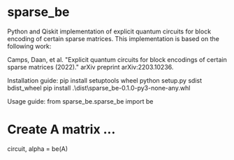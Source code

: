 # sparse_be
Python and Qiskit implementation of explicit quantum circuits for block encoding of certain sparse matrices.
This implementation is based on the following work: 

Camps, Daan, et al. "Explicit quantum circuits for block encodings of certain sparse matrices (2022)." arXiv preprint arXiv:2203.10236.

Installation guide:
pip install setuptools wheel
python setup.py sdist bdist_wheel
pip install .\dist\sparse_be-0.1.0-py3-none-any.whl

Usage guide:
from sparse_be.sparse_be import be

# Create A matrix ...
circuit, alpha = be(A)

